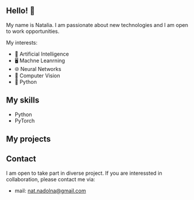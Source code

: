 ## Hello! 👋
My name is Natalia. I am passionate about new technologies and I am open to work opportunities. 

My interests:
- 🧠 Artificial Intelligence
- 🖥 Machne Leanrning
- 🌐 Neural Networks
- 👀 Computer Vision
- 🐍 Python

## My skills
 - Python
 - PyTorch

## My projects

## Contact
I am open to take part in diverse project. If you are interessted in collaboration, please contact me via:
- mail: nat.nadolna@gmail.com

<!--
**NataliaNadolna/NataliaNadolna** is a ✨ _special_ ✨ repository because its `README.md` (this file) appears on your GitHub profile.

Here are some ideas to get you started:

- 🔭 I’m currently working on ...
- 🌱 I’m currently learning ...
- 👯 I’m looking to collaborate on ...
- 🤔 I’m looking for help with ...
- 💬 Ask me about ...
- 📫 How to reach me: ...
- 😄 Pronouns: ...
- ⚡ Fun fact: ...
-->
